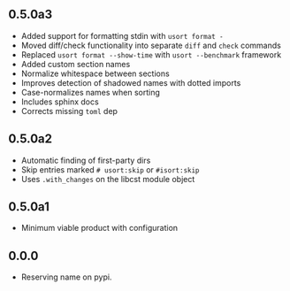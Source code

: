 ## 0.5.0a3

* Added support for formatting stdin with `usort format -`
* Moved diff/check functionality into separate `diff` and `check` commands
* Replaced `usort format --show-time` with `usort --benchmark` framework
* Added custom section names
* Normalize whitespace between sections
* Improves detection of shadowed names with dotted imports
* Case-normalizes names when sorting
* Includes sphinx docs
* Corrects missing `toml` dep

## 0.5.0a2

* Automatic finding of first-party dirs
* Skip entries marked `# usort:skip` or `#isort:skip`
* Uses `.with_changes` on the libcst module object

## 0.5.0a1

* Minimum viable product with configuration

## 0.0.0

* Reserving name on pypi.
